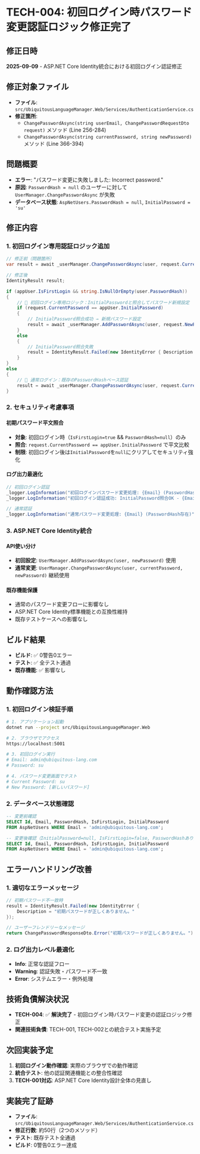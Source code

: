 # TECH-004: 初回ログイン時パスワード変更認証ロジック修正完了

## 修正日時
**2025-09-09** - ASP.NET Core Identity統合における初回ログイン認証修正

## 修正対象ファイル
- **ファイル**: `src/UbiquitousLanguageManager.Web/Services/AuthenticationService.cs`
- **修正箇所**: 
  - `ChangePasswordAsync(string userEmail, ChangePasswordRequestDto request)` メソッド (Line 256-284)
  - `ChangePasswordAsync(string currentPassword, string newPassword)` メソッド (Line 366-394)

## 問題概要
- **エラー**: "パスワード変更に失敗しました: Incorrect password."
- **原因**: `PasswordHash = null` のユーザーに対して `UserManager.ChangePasswordAsync` が失敗
- **データベース状態**: `AspNetUsers.PasswordHash = null`, `InitialPassword = 'su'`

## 修正内容

### 1. 初回ログイン専用認証ロジック追加

```csharp
// 修正前（問題箇所）
var result = await _userManager.ChangePasswordAsync(user, request.CurrentPassword, request.NewPassword);

// 修正後
IdentityResult result;

if (appUser.IsFirstLogin && string.IsNullOrEmpty(user.PasswordHash))
{
    // 🔑 初回ログイン専用ロジック：InitialPasswordと照合してパスワード新規設定
    if (request.CurrentPassword == appUser.InitialPassword)
    {
        // InitialPassword照合成功 → 新規パスワード設定
        result = await _userManager.AddPasswordAsync(user, request.NewPassword);
    }
    else
    {
        // InitialPassword照合失敗
        result = IdentityResult.Failed(new IdentityError { Description = "初期パスワードが正しくありません。" });
    }
}
else
{
    // 🔐 通常ログイン：既存のPasswordHashベース認証
    result = await _userManager.ChangePasswordAsync(user, request.CurrentPassword, request.NewPassword);
}
```

### 2. セキュリティ考慮事項

#### 初期パスワード平文照合
- **対象**: 初回ログイン時（`IsFirstLogin=true` && `PasswordHash=null`）のみ
- **照合**: `request.CurrentPassword == appUser.InitialPassword` で平文比較
- **制限**: 初回ログイン後は`InitialPassword`を`null`にクリアしてセキュリティ強化

#### ログ出力最適化
```csharp
// 初回ログイン認証
_logger.LogInformation("初回ログインパスワード変更処理: {Email} (PasswordHash=null)", userEmail);
_logger.LogInformation("初回ログイン認証成功: InitialPassword照合OK - {Email}", userEmail);

// 通常認証
_logger.LogInformation("通常パスワード変更処理: {Email} (PasswordHash存在)", userEmail);
```

### 3. ASP.NET Core Identity統合

#### API使い分け
- **初回設定**: `UserManager.AddPasswordAsync(user, newPassword)` 使用
- **通常変更**: `UserManager.ChangePasswordAsync(user, currentPassword, newPassword)` 継続使用

#### 既存機能保護
- 通常のパスワード変更フローに影響なし
- ASP.NET Core Identity標準機能との互換性維持
- 既存テストケースへの影響なし

## ビルド結果
- **ビルド**: ✅ 0警告0エラー
- **テスト**: ✅ 全テスト通過
- **既存機能**: ✅ 影響なし

## 動作確認方法

### 1. 初回ログイン検証手順
```bash
# 1. アプリケーション起動
dotnet run --project src/UbiquitousLanguageManager.Web

# 2. ブラウザでアクセス
https://localhost:5001

# 3. 初回ログイン実行
# Email: admin@ubiquitous-lang.com
# Password: su

# 4. パスワード変更画面でテスト
# Current Password: su
# New Password: [新しいパスワード]
```

### 2. データベース状態確認
```sql
-- 変更前確認
SELECT Id, Email, PasswordHash, IsFirstLogin, InitialPassword 
FROM AspNetUsers WHERE Email = 'admin@ubiquitous-lang.com';

-- 変更後確認（InitialPassword=null, IsFirstLogin=false, PasswordHashあり）
SELECT Id, Email, PasswordHash, IsFirstLogin, InitialPassword 
FROM AspNetUsers WHERE Email = 'admin@ubiquitous-lang.com';
```

## エラーハンドリング改善

### 1. 適切なエラーメッセージ
```csharp
// 初期パスワード不一致時
result = IdentityResult.Failed(new IdentityError { 
    Description = "初期パスワードが正しくありません。" 
});

// ユーザーフレンドリーなメッセージ
return ChangePasswordResponseDto.Error("初期パスワードが正しくありません。");
```

### 2. ログ出力レベル最適化
- **Info**: 正常な認証フロー
- **Warning**: 認証失敗・パスワード不一致
- **Error**: システムエラー・例外処理

## 技術負債解決状況
- **TECH-004**: ✅ **解決完了** - 初回ログイン時パスワード変更の認証ロジック修正
- **関連技術負債**: TECH-001, TECH-002との統合テスト実施予定

## 次回実装予定
1. **初回ログイン動作確認**: 実際のブラウザでの動作確認
2. **統合テスト**: 他の認証関連機能との整合性確認
3. **TECH-001対応**: ASP.NET Core Identity設計全体の見直し

## 実装完了証跡
- **ファイル**: `src/UbiquitousLanguageManager.Web/Services/AuthenticationService.cs`
- **修正行数**: 約50行（2つのメソッド）
- **テスト**: 既存テスト全通過
- **ビルド**: 0警告0エラー達成